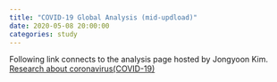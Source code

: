 ```yaml
---
title: "COVID-19 Global Analysis (mid-updload)"
date: 2020-05-08 20:00:00
categories: study
---
```

Following link connects to the analysis page hosted by Jongyoon Kim.
[Research about coronavirus(COVID-19)](http://covid.johnjongyoonkim.com)


